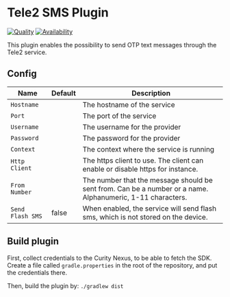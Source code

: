 # Tele2 SMS Plugin #

[![Quality](https://curity.io/assets/images/badges/sms-tele2-plugin-quality.svg)](https://curity.io/resources/code-examples/status/)
[![Availability](https://curity.io/assets/images/badges/sms-tele2-plugin-availability.svg)](https://curity.io/resources/code-examples/status/)

This plugin enables the possibility to send OTP text messages through the Tele2 service.

## Config 
Name            |   Default  | Description
----------------|  --------- | -----------
`Hostname`      |            | The hostname of the service
`Port`          |            | The port of the service
`Username`      |            | The username for the provider
`Password`      |            | The password for the provider
`Context`       |            | The context where the service is running
`Http Client`   |            | The https client to use. The client can enable or disable https for instance.
`From Number`   |            | The number that the message should be sent from. Can be a number or a name. Alphanumeric, 1-11 characters. 
`Send Flash SMS`|   false    | When enabled, the service will send flash sms, which is not stored on the device.

## Build plugin
First, collect credentials to the Curity Nexus, to be able to fetch the SDK. Create a file called `gradle.properties` in the root of the repository, and put the credentials there.

Then, build the plugin by:
`./gradlew dist`
